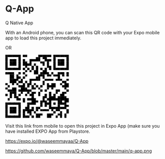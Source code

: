 # Q-App
Q Native App


With an Android phone, you can scan this QR code with your Expo mobile app to load this project immediately.

OR




![alt text](https://github.com/waseemmaya/Q-App/blob/master/main/q-app.png)


Visit this link from mobile to open this project in Expo App (make sure you have installed EXPO App from Playstore.

https://expo.io/@waseemmayaa/Q-App

https://github.com/waseemmaya/Q-App/blob/master/main/q-app.png


